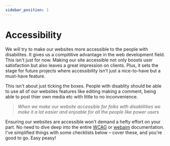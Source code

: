 ```yaml
---
sidebar_position: 1
---
```


# Accessibility

We will try to make our websites more accessible to the people with disabilites. It gives us a compititive advantage in the web development field. This isn't just for now. Making our site accessible not only boosts user satisfaction but also leaves a great impression on clients. Plus, it sets the stage for future projects where accessibility isn't just a nice-to-have but a must-have feature.

This isn't about just ticking the boxes. People with disablity should be able to use all of our websites features like editing making a comment, being able to post thier own media etc with little to no inconvenience.

> _When we make our website accessible for folks with disablilities we make it a lot easier and enjoable for all the people like power users_

Ensuring our websites are accessible won't demand a hefty effort on your part. No need to dive deep into the entire [WCAG](<https://www.w3.org/TR/WCAG21/#:~:text=Web%20Content%20Accessibility%20Guidelines%20(WCAG)%202.1%20defines%20how%20to%20make,%2C%20learning%2C%20and%20neurological%20disabilities>) or [webaim](https://webaim.org/) documentation. I've simplified things with some checklists below – cover these, and you're good to go. Easy peasy!
